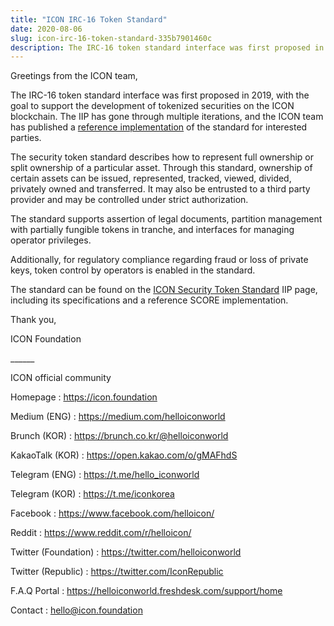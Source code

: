 ```yaml
---
title: "ICON IRC-16 Token Standard"
date: 2020-08-06
slug: icon-irc-16-token-standard-335b7901460c
description: The IRC-16 token standard interface was first proposed in 2019, with the goal to support the development of tokenized securities on the ICON blockchain.
---
```


Greetings from the ICON team,

The IRC-16 token standard interface was first proposed in 2019, with the goal to support the development of tokenized securities on the ICON blockchain. The IIP has gone through multiple iterations, and the ICON team has published a [reference implementation](https://github.com/icon2infiniti/Samples/blob/master/IRC16/) of the standard for interested parties.

The security token standard describes how to represent full ownership or split ownership of a particular asset. Through this standard, ownership of certain assets can be issued, represented, tracked, viewed, divided, privately owned and transferred. It may also be entrusted to a third party provider and may be controlled under strict authorization.

The standard supports assertion of legal documents, partition management with partially fungible tokens in tranche, and interfaces for managing operator privileges.

Additionally, for regulatory compliance regarding fraud or loss of private keys, token control by operators is enabled in the standard.

The standard can be found on the [ICON Security Token Standard](https://github.com/icon-project/IIPs/blob/master/IIPS/iip-16.md) IIP page, including its specifications and a reference SCORE implementation.

Thank you,

ICON Foundation

\_\_\_\_\_\_

ICON official community

Homepage : <https://icon.foundation>

Medium (ENG) : <https://medium.com/helloiconworld>

Brunch (KOR) : <https://brunch.co.kr/@helloiconworld>

KakaoTalk (KOR) : <https://open.kakao.com/o/gMAFhdS>

Telegram (ENG) : <https://t.me/hello_iconworld>

Telegram (KOR) : <https://t.me/iconkorea>

Facebook : <https://www.facebook.com/helloicon/>

Reddit : <https://www.reddit.com/r/helloicon/>

Twitter (Foundation) : <https://twitter.com/helloiconworld>

Twitter (Republic) : <https://twitter.com/IconRepublic>

F.A.Q Portal : <https://helloiconworld.freshdesk.com/support/home>

Contact : hello@icon.foundation

